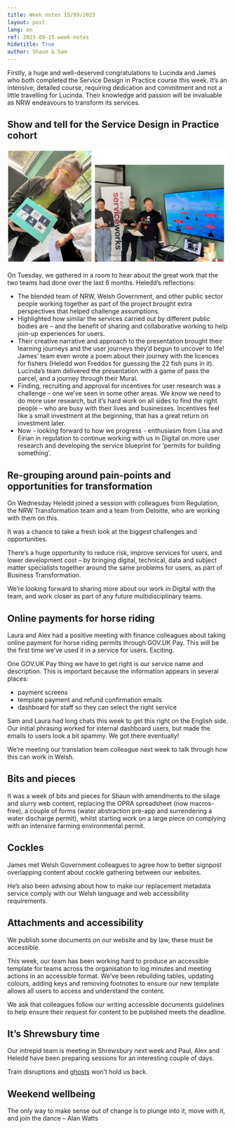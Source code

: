 ```yaml
---
title: Week notes 15/09/2023
layout: post
lang: en
ref: 2023-09-15-week-notes
hidetitle: True
author: Shaun & Sam
---
```


Firstly, a huge and well-deserved congratulations to Lucinda and James who both completed the Service Design in Practice course this week. 
It’s an intensive, detailed course, requiring dedication and commitment and not a little travelling for Lucinda. 
Their knowledge and passion will be invaluable as NRW endeavours to transform its services.

## Show and tell for the Service Design in Practice cohort

![alt text](https://github.com/nrw-digital/week-notes/blob/89ac8ecb3b56b641389f2eb1f07fce0081e3b437/images/service%20design%20ST%20james%20lucinda%202023.PNG?raw=true)

On Tuesday, we gathered in a room to hear about the great work that the two teams had done over the last 6 months.
Heledd’s reflections:
* The blended team of NRW, Welsh Government, and other public sector people working together as part of the project brought extra perspectives that helped challenge assumptions.
* Highlighted how similar the services carried out by different public bodies are – and the benefit of sharing and collaborative working to help join-up experiences for users.
* Their creative narrative and approach to the presentation brought their learning journeys and the user journeys they’d begun to uncover to life!  James’ team even wrote a poem about their journey with the licences for fishers (Heledd won Freddos for guessing the 22 fish puns in it). Lucinda’s team delivered the presentation with a game of pass the parcel, and a journey through their Mural.
* Finding, recruiting and approval for incentives for user research was a challenge – one we’ve seen in some other areas. We know we need to do more user research, but it’s hard work on all sides to find the right people – who are busy with their lives and businesses. Incentives feel like a small investment at the beginning, that has a great return on investment later.
* Now - looking forward to how we progress - enthusiasm from Lisa and Eirian in regulation to continue working with us in Digital on more user research and developing the service blueprint for ‘permits for building something’.

## Re-grouping around pain-points and opportunities for transformation

On Wednesday Heledd joined a session with colleagues from Regulation, the NRW Transformation team and a team from Deloitte, who are working with them on this.

It was a chance to take a fresh look at the biggest challenges and opportunities.

There’s a huge opportunity to reduce risk, improve services for users, and lower development cost – by bringing digital, technical, data and subject matter specialists together around the same problems for users, as part of Business Transformation. 

We’re looking forward to sharing more about our work in Digital with the team, and work closer as part of any future multidisciplinary teams.

## Online payments for horse riding

Laura and Alex had a positive meeting with finance colleagues about taking online payment for horse riding permits through GOV.UK Pay. This will be the first time we’ve used it in a service for users. Exciting. 

One GOV.UK Pay thing we have to get right is our service name and description. This is important because the information appears in several places: 
* payment screens
* template payment and refund confirmation emails
* dashboard for staff so they can select the right service 

Sam and Laura had long chats this week to get this right on the English side. Our initial phrasing worked for internal dashboard users, but made the emails to users look a bit spammy. We got there eventually!

We’re meeting our translation team colleague next week to talk through how this can work in Welsh. 

## Bits and pieces

It was a week of bits and pieces for Shaun with amendments to the silage and slurry web content, replacing the OPRA spreadsheet (now macros-free), a couple of forms (water abstraction pre-app and surrendering a water discharge permit), whilst starting work on a large piece on complying with an intensive farming environmental permit.

## Cockles

James met Welsh Government colleagues to agree how to better signpost overlapping content about cockle gathering between our websites. 

He’s also been advising about how to make our replacement metadata service comply with our Welsh language and web accessibility requirements.

## Attachments and accessibility

We publish some documents on our website and by law, these must be accessible. 

This week, our team has been working hard to produce an accessible template for teams across the organisation to log minutes and meeting actions in an accessible format. We’ve been rebuilding tables, updating colours, adding keys and removing footnotes to ensure our new template allows all users to access and understand the content.

We ask that colleagues follow our writing accessible documents guidelines to help ensure their request for content to be published meets the deadline. 

## It’s Shrewsbury time

Our intrepid team is meeting in Shrewsbury next week and Paul, Alex and Heledd have been preparing sessions for an interesting couple of days.

Train disruptions and [ghosts](https://www.hauntedrooms.co.uk/product/prince-rupert-hotel-shrewsbury) won’t hold us back. 

## Weekend wellbeing

The only way to make sense out of change is to plunge into it, move with it, and join the dance – Alan Watts
